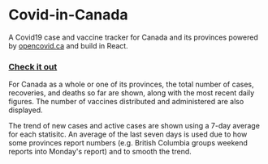# Covid-in-Canada

A Covid19 case and vaccine tracker for Canada and its provinces powered by [opencovid.ca](https://opencovid.ca/api/) and build in React.

### [Check it out](http://covidincanada.kyleclarkson.ca/)

For Canada as a whole or one of its provinces, the total number of cases, recoveries, and deaths so far are shown, along with the most recent daily figures. The number of vaccines distributed and administered are also displayed.

The trend of new cases and active cases are shown using a 7-day average for each statisitc. An average of the last seven days is used due to how some provinces report numbers (e.g. British Columbia groups weekend reports into Monday's report) and to smooth the trend. 

